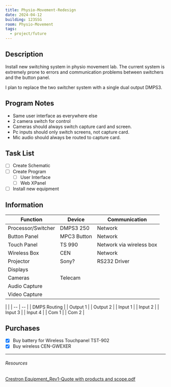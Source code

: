 ```yaml
---
title: Physio-Movement-Redesign
date: 2024-04-12
building: 123SSG
room: Physio-Movement
tags:
  - project/future
---
```

 
## Description

Install new switching system in physio movement lab. The current system is extremely prone to errors and communication problems between switchers and the button panel.

I plan to replace the two switcher system with a single dual output DMPS3.

## Program Notes

- Same user interface as everywhere else
- 2 camera switch for control
- Cameras should always switch capture card and screen.
- Pc inputs should only switch screens, not capture card.
- Mic audio should always be routed to capture card.

## Task List

- [ ] Create Schematic
- [ ] Create Program
	- [ ] User Interface
	- [ ] Web XPanel
- [ ] Install new equipment

## Information
 
 Function           | Device      | Communication
 ------------------ | ----------- | ------------------------
 Processor/Switcher | DMPS3 250   | Network
 Button Panel       | MPC3 Button | Network
 Touch Panel        | TS 990      | Network via wireless box 
 Wireless Box       | CEN         | Network
 Projector          | Sony?       | RS232 Driver
 Displays           |             |
 Cameras            | Telecam     |
 Audio Capture      |             |
 Video Capture      |             |


|  |
| -- | -- |
| DMPS Routing |
| Output 1 | 
| Output 2 |
| Input 1 |
| Input 2 |
| Input 3 |
| Input 4 |
| Com 1 |
| Com 2 |


## Purchases

- [x] Buy battery for Wireless Touchpanel TST-902
- [x] Buy wireless CEN-GWEXER

---

###### Resources

[Crestron Equipment_Rev1-Quote with products and scope.pdf](https://rcsicampus-my.sharepoint.com/:b:/r/personal/owenmccarthy_rcsi_com/Documents/Archive/Crestron%20Equipment_Rev1-Quote%20with%20products%20and%20scope.pdf?csf=1&web=1&e=GPoQ2a)